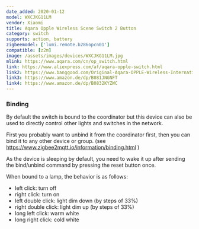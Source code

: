 ```yaml
---
date_added: 2020-01-12
model: WXCJKG11LM
vendor: Xiaomi
title: Aqara Opple Wireless Scene Switch 2 Button
category: switch
supports: action, battery
zigbeemodel: ['lumi.remote.b286opcn01']
compatible: [z2m]
image: /assets/images/devices/WXCJKG11LM.jpg
mlink: https://www.aqara.com/cn/op_switch.html
link: https://www.aliexpress.com/af/aqara-opple-switch.html
link2: https://www.banggood.com/Original-Aqara-OPPLE-Wireless-International-Version-Smart-Switch-Work-With-Apple-HomeKit-Xiaomi-Eco-System-p-1588700.html
link3: https://www.amazon.de/dp/B081JNGNFT
link4: https://www.amazon.de/dp/B0832KYZWC
---
```

### Binding
By default the switch is bound to the coordinator but this device can also be used to directly control other lights and switches in the network. 

First you probably want to unbind it from the coordinator first, then you can bind it to any other device or group. (see https://www.zigbee2mqtt.io/information/binding.html )

As the device is sleeping by default, you need to wake it up after sending the bind/unbind command by pressing the reset button once.

When bound to a lamp, the behavior is as follows:
- left click: turn off
- right click: turn on
- left double click: light dim down (by steps of 33%)
- right double click: light dim up (by steps of 33%)
- long left click: warm white
- long right click: cold white
